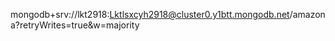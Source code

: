 mongodb+srv://lkt2918:Lktlsxcyh2918@cluster0.y1btt.mongodb.net/amazona?retryWrites=true&w=majority

